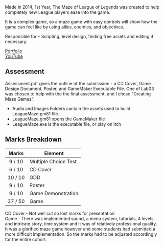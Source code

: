 Made in 2014, 1st Year, The Maze of League of Legends was created to help completely new League players ease into the game.

It is a complex game, so a maze game with easy controls will show how the game can feel like by using allies, enemies, and objectives.

Responsible for – Scripting, level design, finding free assets and editing if necessary.

<!-- Screenshots Slideshow -->

[Portfolio](https://yuchingho.com/university/league-maze)\
[YouTube](https://youtu.be/qZtnu4YWFSM)

<!-- Code on GitHub, before YouTube -->
<!-- Game Design Document, after YouTube -->

## Assessment

Assessment.pdf gives the outline of the submission - a CD Cover, Game Design Document, Poster, and GameMaker Executable File. One of Lab03 was chosen to help with the the final assessment, and I chose "Creating Maze Games".
- Audio and Images Folders contain the assets used to build LeagueMaze.gm81 file.
- LeagueMaze.gm81 opens the GameMaker file
- LeagueMaze.exe is the executable file, or play on Itch

## Marks Breakdown

| Marks | Element |
| :---: | --- |
| 9 / 10 | Multiple Choice Test |
| 6 / 10 | CD Cover |
| 10 / 10 | GDD |
| 9 / 10 | Poster |
| 9 / 10 | Game Demonstration |
| 37 / 50 | Game | 

CD Cover - Not well cut so lost marks for presentation\
Game - There was implemented sound, a menu system, tutorials, 4 levels and intricate story, time system and it was of relatively professional quality. It was a glorified maze game however and some students had submitted a more difficult implementation. So the marks had to be adjusted accordingly for the entire cohort.